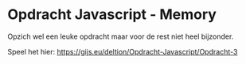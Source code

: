 # Opdracht Javascript - Memory
Opzich wel een leuke opdracht maar voor de rest niet heel bijzonder.

Speel het hier: https://gijs.eu/deltion/Opdracht-Javascript/Opdracht-3